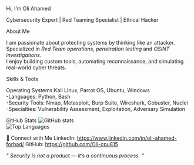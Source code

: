 Hi, I’m Oli Ahamed 

Cybersecurity Expert | Red Teaming Specialist | Ethical Hacker

About Me

I am passionate about protecting systems by thinking like an attacker.  
Specialized in *Red Team operations*, *penetration testing* and *OSINT investigations*.  
I enjoy building custom tools, automating reconnaissance, and simulating real-world cyber threats.

Skills & Tools

Operating Systems:Kali Linux, Parrot OS, Ubuntu, Windows  
-Languages: Python, Bash  
-Security Tools: Nmap, Metasploit, Burp Suite, Wireshark, Gobuster, Nuclei  
-Specialties: Vulnerability Assessment, Exploitation, Adversary Simulation


GitHub Stats
![GitHub stats](https://github-readme-stats.vercel.app/api?username=Oli-cpu815&show_icons=true&theme=default)  
![Top Languages](https://github-readme-stats.vercel.app/api/top-langs/?username=Oli-cpu815&layout=compact&theme=default)

🔹 Connect with Me
LinkedIn: https://www.linkedin.com/in/oli-ahamed-forhad/ 
GitHub: https://github.com/Oli-cpu815

*" Security is not a product — it’s a continuous process. "*

